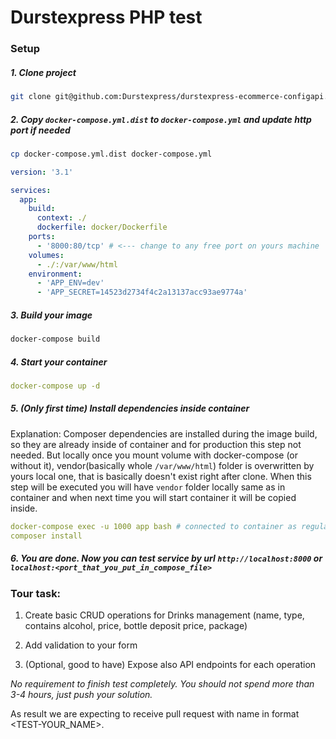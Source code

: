 # Durstexpress PHP test


### Setup

##### 1. Clone project
```bash
git clone git@github.com:Durstexpress/durstexpress-ecommerce-configapi.git
```
##### 2. Copy  `docker-compose.yml.dist` to `docker-compose.yml` and update http port if needed
```bash
cp docker-compose.yml.dist docker-compose.yml
```

```yaml
version: '3.1'

services:
  app:
    build:
      context: ./
      dockerfile: docker/Dockerfile
    ports:
      - '8000:80/tcp' # <--- change to any free port on yours machine
    volumes:
      - ./:/var/www/html
    environment:
      - 'APP_ENV=dev'
      - 'APP_SECRET=14523d2734f4c2a13137acc93ae9774a'
```

##### 3. Build your image
```bash
docker-compose build
```

##### 4. Start your container
```yaml
docker-compose up -d
```

##### 5. (Only first time) Install dependencies inside container
Explanation: Composer dependencies are installed during the image build, so they are already inside of container and for production this step not needed. 
But locally once you mount volume with docker-compose (or without it), vendor(basically whole `/var/www/html`) folder is overwritten by yours local one, that is basically doesn't exist right after clone.
When this step will be executed you will have `vendor` folder locally same as in container and when next time you will start container it will be copied inside.
```yaml
docker-compose exec -u 1000 app bash # connected to container as regular user 
composer install
```

##### 6. You are done. Now you can test service by url `http://localhost:8000` or `localhost:<port_that_you_put_in_compose_file>`

 

### Tour task: 

1. Create basic CRUD operations for Drinks management (name, type, contains alcohol, price, bottle deposit price, package) 

2. Add validation to your form 

3. (Optional, good to have) Expose also API endpoints for each operation 

_No requirement to finish test completely. You should not spend more than 3-4 hours, just push your solution._ 

As result we are expecting to receive pull request with name in format <TEST-YOUR_NAME>.  

